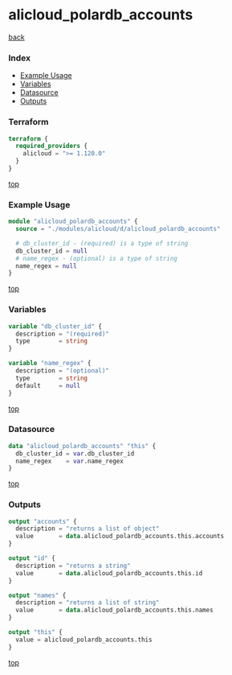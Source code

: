 # alicloud_polardb_accounts

[back](../alicloud.md)

### Index

- [Example Usage](#example-usage)
- [Variables](#variables)
- [Datasource](#datasource)
- [Outputs](#outputs)

### Terraform

```terraform
terraform {
  required_providers {
    alicloud = ">= 1.120.0"
  }
}
```

[top](#index)

### Example Usage

```terraform
module "alicloud_polardb_accounts" {
  source = "./modules/alicloud/d/alicloud_polardb_accounts"

  # db_cluster_id - (required) is a type of string
  db_cluster_id = null
  # name_regex - (optional) is a type of string
  name_regex = null
}
```

[top](#index)

### Variables

```terraform
variable "db_cluster_id" {
  description = "(required)"
  type        = string
}

variable "name_regex" {
  description = "(optional)"
  type        = string
  default     = null
}
```

[top](#index)

### Datasource

```terraform
data "alicloud_polardb_accounts" "this" {
  db_cluster_id = var.db_cluster_id
  name_regex    = var.name_regex
}
```

[top](#index)

### Outputs

```terraform
output "accounts" {
  description = "returns a list of object"
  value       = data.alicloud_polardb_accounts.this.accounts
}

output "id" {
  description = "returns a string"
  value       = data.alicloud_polardb_accounts.this.id
}

output "names" {
  description = "returns a list of string"
  value       = data.alicloud_polardb_accounts.this.names
}

output "this" {
  value = alicloud_polardb_accounts.this
}
```

[top](#index)